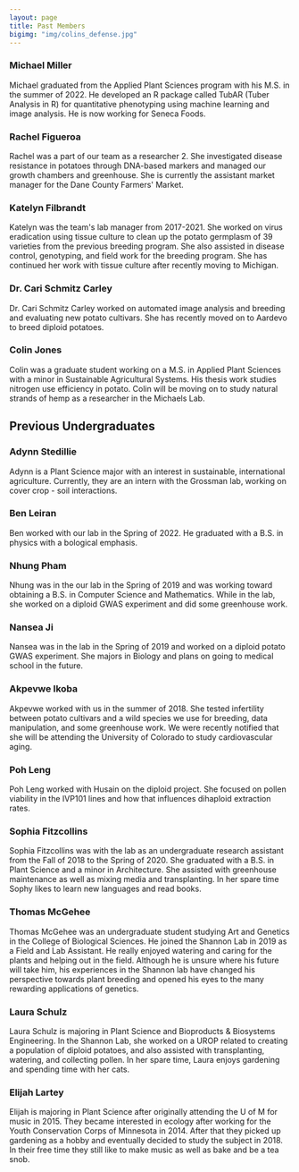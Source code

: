 ```yaml
---
layout: page
title: Past Members
bigimg: "img/colins_defense.jpg"
---
```


### Michael Miller

Michael graduated from the Applied Plant Sciences program with his M.S. in the summer of 2022. He developed an R package called TubAR (Tuber Analysis in R) for quantitative phenotyping using machine learning and image analysis. He is now working for Seneca Foods.

### Rachel Figueroa

Rachel was a part of our team as a researcher 2.  She investigated disease resistance in potatoes through DNA-based markers and managed our growth chambers and greenhouse.  She is currently the assistant market manager for the Dane County Farmers' Market.

### Katelyn Filbrandt

Katelyn was the team's lab manager from 2017-2021. She worked on virus eradication using tissue culture to clean up the potato germplasm of 39 varieties from the previous breeding program. She also assisted in disease control, genotyping, and field work for the breeding program. She has continued her work with tissue culture after recently moving to Michigan.

### Dr. Cari Schmitz Carley

Dr. Cari Schmitz Carley worked on automated image analysis and breeding and evaluating new potato cultivars. She has recently moved on to Aardevo to breed diploid potatoes.

### Colin Jones

Colin was a graduate student working on a M.S. in Applied Plant Sciences with a minor in Sustainable Agricultural Systems. His thesis work studies nitrogen use efficiency in potato. Colin will be moving on to study natural strands of hemp as a researcher in the Michaels Lab.

## Previous Undergraduates

### Adynn Stedillie

Adynn is a Plant Science major with an interest in sustainable, international agriculture. Currently, they are an intern with the Grossman lab, working on cover crop - soil interactions. 

### Ben Leiran

Ben worked with our lab in the Spring of 2022. He graduated with a B.S. in physics with a bological emphasis. 

### Nhung Pham

Nhung was in the our lab in the Spring of 2019 and was working toward obtaining a B.S. in Computer Science and Mathematics.  While in the lab, she worked on a diploid GWAS experiment and did some greenhouse work.

### Nansea Ji

Nansea was in the lab in the Spring of 2019 and worked on a diploid potato GWAS experiment. She majors in Biology and plans on going to medical school in the future.

### Akpevwe Ikoba

Akpevwe worked with us in the summer of 2018.  She tested infertility between potato cultivars and a wild species we use for breeding, data manipulation, and some greenhouse work.  We were recently notified that she will be attending the University of Colorado to study cardiovascular aging.

### Poh Leng

Poh Leng worked with Husain on the diploid project. She focused on pollen viability in the IVP101 lines and how that influences dihaploid extraction rates.

### Sophia Fitzcollins
	
Sophia Fitzcollins was with the lab as an undergraduate research assistant from the Fall of 2018 to the Spring of 2020. She graduated with a B.S. in Plant Science and a minor in Architecture.  She assisted with greenhouse maintenance as well as mixing media and transplanting.  In her spare time Sophy likes to learn new languages and read books.

### Thomas McGehee

Thomas McGehee was an undergraduate student studying Art and Genetics in the College of Biological Sciences. He joined the Shannon Lab in 2019 as a Field and Lab Assistant. He really enjoyed watering and caring for the plants and helping out in the field. Although he is unsure where his future will take him, his experiences in the Shannon lab have changed his perspective towards plant breeding and opened his eyes to the many rewarding applications of genetics.

### Laura Schulz
 
Laura Schulz is majoring in Plant Science and Bioproducts & Biosystems Engineering. In the Shannon Lab, she worked on a UROP related to creating a population of diploid potatoes, and also assisted with transplanting, watering, and collecting pollen. In her spare time, Laura enjoys gardening and spending time with her cats.

### Elijah Lartey

Elijah is majoring in Plant Science after originally attending the U of M for music in 2015. They became interested in ecology after working for the Youth Conservation Corps of Minnesota in 2014. After that they picked up gardening as a hobby and eventually decided to study the subject in 2018. In their free time they still like to make music as well as bake and be a tea snob.
